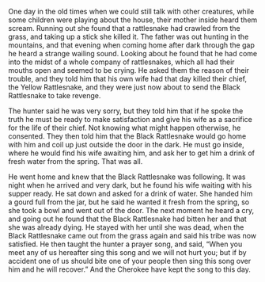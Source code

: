 One day in the old times when we could still talk with other creatures, while some children were playing about the house, their mother inside heard them scream. Running out she found that a rattlesnake had crawled from the grass, and taking up a stick she killed it. The father was out hunting in the mountains, and that evening when coming home after dark through the gap he heard a strange wailing sound. Looking about he found that he had come into the midst of a whole company of rattlesnakes, which all had their mouths open and seemed to be crying. He asked them the reason of their trouble, and they told him that his own wife had that day killed their chief, the Yellow Rattlesnake, and they were just now about to send the Black Rattlesnake to take revenge.

The hunter said he was very sorry, but they told him that if he spoke the truth he must be ready to make satisfaction and give his wife as a sacrifice for the life of their chief. Not knowing what might happen otherwise, he consented. They then told him that the Black Rattlesnake would go home with him and coil up just outside the door in the dark. He must go inside, where he would find his wife awaiting him, and ask her to get him a drink of fresh water from the spring. That was all.

He went home and knew that the Black Rattlesnake was following. It was night when he arrived and very dark, but he found his wife waiting with his supper ready. He sat down and asked for a drink of water. She handed him a gourd full from the jar, but he said he wanted it fresh from the spring, so she took a bowl and went out of the door. The next moment he heard a cry, and going out he found that the Black Rattlesnake had bitten her and that she was already dying. He stayed with her until she was dead, when the Black Rattlesnake came out from the grass again and said his tribe was now satisfied. He then taught the hunter a prayer song, and said, “When you meet any of us hereafter sing this song and we will not hurt you; but if by accident one of us should bite one of your people then sing this song over him and he will recover.” And the Cherokee have kept the song to this day.
